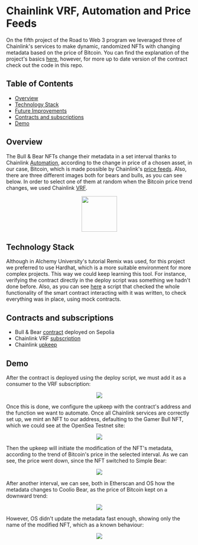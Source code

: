 # Chainlink VRF, Automation and Price Feeds

On the fifth project of the Road to Web 3 program we leveraged three of Chainlink's services to make dynamic, randomized NFTs with changing metadata based on the price of Bitcoin. You can find the explanation of the project's basics [here](https://docs.alchemy.com/docs/connect-apis-to-your-smart-contracts-using-chainlink), however, for more up to date version of the contract check out the code in this repo. 

## Table of Contents
- [Overview](#overview)
- [Technology Stack](#technology-stack)
- [Future Improvements](#future-improvements)
- [Contracts and subscriptions](#contracts-and-subscriptions)
- [Demo](#demo)

## Overview

The Bull & Bear NFTs change their metadata in a set interval thanks to Chainlink [Automation](https://automation.chain.link/), according to the change in price of a chosen asset, in our case, Bitcoin, which is made possible by Chainlink's [price feeds](https://docs.chain.link/data-feeds/price-feeds). Also, there are three different images both for bears and bulls, as you can see below. In order to select one of them at random when the Bitcoin price trend changes, we used Chainlink [VRF](https://vrf.chain.link/).

<p align="center">
  <img src="https://github.com/arynyestos/RoadToWeb3Chainlink/assets/33223441/e1319857-076f-4b19-90eb-6b92fe5e6396" style="width: 10vw;">
</p>

## Technology Stack

Although in Alchemy University's tutorial Remix was used, for this project we preferred to use Hardhat, which is a more suitable environment for more complex projects. This way we could keep learning this tool. For instance, verifying the contract directly in the deploy script was something we hadn't done before. Also, as you can see [here](https://github.com/arynyestos/RoadToWeb3Chainlink/blob/main/scripts/contractInteractions.js) a script that checked the whole functionality of the smart contract interacting with it was written, to check everything was in place, using mock contracts.

## Contracts and subscriptions

 - Bull & Bear [contract](https://sepolia.etherscan.io/address/0xd859D85789892f5Ab4837a84480A5b6720961Dba) deployed on Sepolia
 - Chainlink VRF [subscription](https://vrf.chain.link/sepolia/8553)
 - Chainlink [upkeep](https://automation.chain.link/sepolia/54160409165386770557288127799710003313191267279451333735004520043172341589585)

## Demo

After the contract is deployed using the deploy script, we must add it as a consumer to the VRF subscription:
<p align="center">
  <img src="https://github.com/arynyestos/RoadToWeb3Chainlink/assets/33223441/bc0e3493-3ba0-4d40-a9ac-d8a67b1672cd">
</p>

Once this is done, we configure the upkeep with the contract's address and the function we want to automate. Once all Chainlink services are correctly set up, we mint an NFT to our address, defaulting to the Gamer Bull NFT, which we could see at the OpenSea Testnet site:

<p align="center">
  <img src="https://github.com/arynyestos/RoadToWeb3Chainlink/assets/33223441/fb535feb-e99f-4c72-9d71-c7a1442a6d31)">
</p>

Then the upkeep will initiate the modification of the NFT's metadata, according to the trend of Bitcoin's price in the selected interval. As we can see, the price went down, since the NFT switched to Simple Bear:

<p align="center">
  <img src="https://github.com/arynyestos/RoadToWeb3Chainlink/assets/33223441/6229f568-396e-4fba-8984-8f34713262ca">
</p>

After another interval, we can see, both in Etherscan and OS how the metadata changes to Coolio Bear, as the price of Bitcoin kept on a downward trend:
<p align="center">
  <img src="https://github.com/arynyestos/RoadToWeb3Chainlink/assets/33223441/4cd1f817-77f8-42ec-a7de-a561ea4eb7ac">
</p>

However, OS didn't update the metadata fast enough, showing only the name of the modified NFT, which as a known behaviour:
<p align="center">
  <img src="https://github.com/arynyestos/RoadToWeb3Chainlink/assets/33223441/6d82e8e1-d2a1-4178-bfee-e18374cee33d">
</p>
